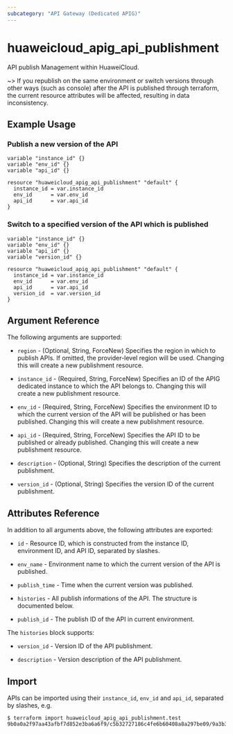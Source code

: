 ```yaml
---
subcategory: "API Gateway (Dedicated APIG)"
---
```


# huaweicloud_apig_api_publishment

API publish Management within HuaweiCloud.

~> If you republish on the same environment or switch versions through other ways (such as console) after the API is
published through terraform, the current resource attributes will be affected, resulting in data inconsistency.

## Example Usage

### Publish a new version of the API

```hcl
variable "instance_id" {}
variable "env_id" {}
variable "api_id" {}

resource "huaweicloud_apig_api_publishment" "default" {
  instance_id = var.instance_id
  env_id      = var.env_id
  api_id      = var.api_id
}
```

### Switch to a specified version of the API which is published

```hcl
variable "instance_id" {}
variable "env_id" {}
variable "api_id" {}
variable "version_id" {}

resource "huaweicloud_apig_api_publishment" "default" {
  instance_id = var.instance_id
  env_id      = var.env_id
  api_id      = var.api_id
  version_id  = var.version_id
}
```

## Argument Reference

The following arguments are supported:

* `region` - (Optional, String, ForceNew) Specifies the region in which to publish APIs.
  If omitted, the provider-level region will be used. Changing this will create a new publishment resource.

* `instance_id` - (Required, String, ForceNew) Specifies an ID of the APIG dedicated instance to which the API belongs
  to. Changing this will create a new publishment resource.

* `env_id` - (Required, String, ForceNew) Specifies the environment ID to which the current version of the API will be
  published or has been published. Changing this will create a new publishment resource.

* `api_id` - (Required, String, ForceNew) Specifies the API ID to be published or already published.
  Changing this will create a new publishment resource.

* `description` - (Optional, String) Specifies the description of the current publishment.

* `version_id` - (Optional, String) Specifies the version ID of the current publishment.

## Attributes Reference

In addition to all arguments above, the following attributes are exported:

* `id` - Resource ID, which is constructed from the instance ID, environment ID, and API ID, separated by slashes.

* `env_name` - Environment name to which the current version of the API is published.

* `publish_time` - Time when the current version was published.

* `histories` - All publish informations of the API. The structure is documented below.

* `publish_id` - The publish ID of the API in current environment.

The `histories` block supports:

* `version_id` - Version ID of the API publishment.

* `description` - Version description of the API publishment.

## Import

APIs can be imported using their `instance_id`, `env_id` and `api_id`, separated by slashes, e.g.

```
$ terraform import huaweicloud_apig_api_publishment.test
9b0a0a2f97aa43afbf7d852e3ba6a6f9/c5b32727186c4fe6b60408a8a297be09/9a3b3484c08545f9b9b0dcb2de0f5b8a
```
